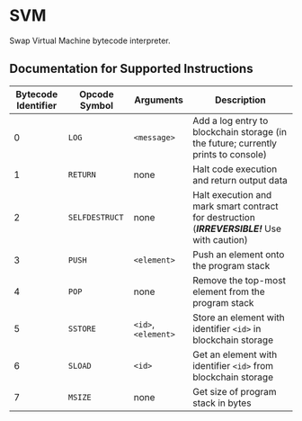 # SVM
Swap Virtual Machine bytecode interpreter.

## Documentation for Supported Instructions

|Bytecode Identifier|Opcode Symbol|Arguments|Description|
|-------------------|-------------|---------|-----------|
|0|`LOG`|`<message>`|Add a log entry to blockchain storage (in the future; currently prints to console)|
|1|`RETURN`|none|Halt code execution and return output data|
|2|`SELFDESTRUCT`|none|Halt execution and mark smart contract for destruction (***IRREVERSIBLE!*** Use with caution)|
|3|`PUSH`|`<element>`|Push an element onto the program stack|
|4|`POP`|none|Remove the top-most element from the program stack|
|5|`SSTORE`|`<id>`,`<element>`|Store an element with identifier `<id>` in blockchain storage|
|6|`SLOAD`|`<id>`|Get an element with identifier `<id>` from blockchain storage|
|7|`MSIZE`|none|Get size of program stack in bytes|